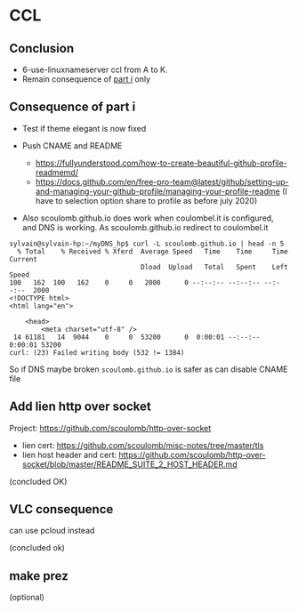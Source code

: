 # CCL

## Conclusion 

- 6-use-linuxnameserver ccl from A to K.
- Remain consequence of [part i](6-use-linux-nameserver-part-i.md) only

## Consequence of part i

- Test if theme elegant is now fixed
- Push CNAME and README 
    - https://fullyunderstood.com/how-to-create-beautiful-github-profile-readmemd/
    - https://docs.github.com/en/free-pro-team@latest/github/setting-up-and-managing-your-github-profile/managing-your-profile-readme
(I have to selection option share to profile as before july 2020)

- Also scoulomb.github.io does work when coulombel.it is configured, and DNS is working.
As scoulomb.github.io redirect to coulombel.it
````shell script
sylvain@sylvain-hp:~/myDNS_hp$ curl -L scoulomb.github.io | head -n 5
  % Total    % Received % Xferd  Average Speed   Time    Time     Time  Current
                                 Dload  Upload   Total   Spent    Left  Speed
100   162  100   162    0     0   2000      0 --:--:-- --:--:-- --:--:--  2000
<!DOCTYPE html>
<html lang="en">

    <head>
        <meta charset="utf-8" />
 14 61181   14  9044    0     0  53200      0  0:00:01 --:--:--  0:00:01 53200
curl: (23) Failed writing body (532 != 1384)
````

So if DNS maybe broken `scoulomb.github.io` is safer as can disable CNAME file

## Add lien http over socket

Project: https://github.com/scoulomb/http-over-socket

- lien cert: https://github.com/scoulomb/misc-notes/tree/master/tls
- lien host header and cert: https://github.com/scoulomb/http-over-socket/blob/master/README_SUITE_2_HOST_HEADER.md 

(concluded OK)


## VLC consequence 

can use pcloud instead 

(concluded ok)

## make prez 

(optional)